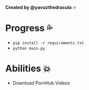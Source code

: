 **Created by @yavuzthedracula** 🔥

# Progress 💦
- `pip install -r requirements.txt`
- `python main.py`

# Abilities 💥
- Download PornHub Videos

